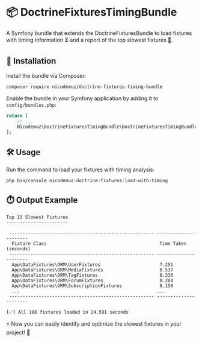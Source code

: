 # 📦 DoctrineFixturesTimingBundle

A Symfony bundle that extends the DoctrineFixturesBundle to load fixtures with timing information ⏳ and a report of the top slowest fixtures 🐢.

## 🚀 Installation

Install the bundle via Composer:

```bash
composer require nicodemuz/doctrine-fixtures-timing-bundle
```

Enable the bundle in your Symfony application by adding it to `config/bundles.php`:

```php
return [
    // ...
    Nicodemuz\DoctrineFixturesTimingBundle\DoctrineFixturesTimingBundle::class => ['dev' => true, 'test' => true],
];
```

## 🛠️ Usage

Run the command to load your fixtures with timing analysis:

```bash
php bin/console nicodemuz:doctrine:fixtures:load-with-timing
```

## ⏱️ Output Example

```text
Top 15 Slowest Fixtures
-----------------------

 ------------------------------------------------------ ----------------------
  Fixture Class                                          Time Taken (seconds)  
 ------------------------------------------------------ ----------------------
  App\DataFixtures\ORM\UserFixtures                      7.251                 
  App\DataFixtures\ORM\MediaFixtures                     0.537                 
  App\DataFixtures\ORM\TagFixtures                       0.336                 
  App\DataFixtures\ORM\ForumFixtures                     0.204                 
  App\DataFixtures\ORM\SubscriptionFixtures              0.150                 
  ...                                                   ...                   
 ------------------------------------------------------ ----------------------

[✅] All 108 fixtures loaded in 24.591 seconds
```

⚡ Now you can easily identify and optimize the slowest fixtures in your project! 🚀


